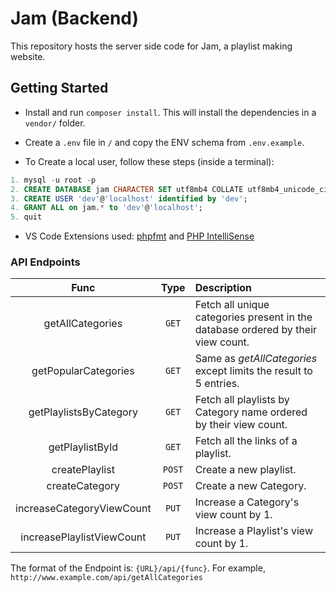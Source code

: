 # Jam (Backend)

This repository hosts the server side code for Jam, a playlist making website.

## Getting Started

- Install and run `composer install`. This will install the dependencies in a `vendor/` folder.

- Create a `.env` file in `/` and copy the ENV schema from `.env.example`.

- To Create a local user, follow these steps (inside a terminal):

```sql
1. mysql -u root -p
2. CREATE DATABASE jam CHARACTER SET utf8mb4 COLLATE utf8mb4_unicode_ci;
3. CREATE USER 'dev'@'localhost' identified by 'dev';
4. GRANT ALL on jam.* to 'dev'@'localhost';
5. quit
```

- VS Code Extensions used: [phpfmt](https://marketplace.visualstudio.com/items?itemName=kokororin.vscode-phpfmt) and [PHP IntelliSense](https://marketplace.visualstudio.com/items?itemName=felixfbecker.php-intellisense)

### API Endpoints

| Func                      | Type   | Description                                                                      |
|:-------------------------:|:------:|:---------------------------------------------------------------------------------|
| getAllCategories          | `GET`  | Fetch all unique categories present in the database ordered by their view count. |
| getPopularCategories      | `GET`  | Same as *getAllCategories* except limits the result to 5 entries.                |
| getPlaylistsByCategory    | `GET`  | Fetch all playlists by Category name ordered by their view count.                |
| getPlaylistById           | `GET`  | Fetch all the links of a playlist.                                               |
| createPlaylist            | `POST` | Create a new playlist.                                                           |
| createCategory            | `POST` | Create a new Category.                                                           |
| increaseCategoryViewCount | `PUT`  | Increase a Category's view count by 1.                                           |
| increasePlaylistViewCount | `PUT`  | Increase a Playlist's view count by 1.                                           |

The format of the Endpoint is: `{URL}/api/{func}`. For example, `http://www.example.com/api/getAllCategories`
